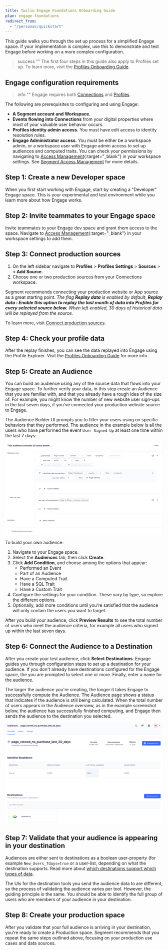 ```yaml
---
title: Twilio Engage Foundations Onboarding Guide
plan: engage-foundations
redirect_from:
  - "/personas/quickstart"
---
```


This guide walks you through the set up process for a simplified Engage space. If your implementation is complex, use this to demonstrate and test Engage before working on a more complex configuration.

> success ""
> The first four steps in this guide also apply to Profiles set up. To learn more, visit the [Profiles Onboarding Guide](/docs/profiles/quickstart).

## Engage configuration requirements
> info ""
> Engage requires both [Connections](/docs/connections/) and [Profiles](/docs/profiles/).

The following are prerequisites to configuring and using Engage:

- **A Segment account and Workspace.**
- **Events flowing into Connections** from your digital properties where most of your valuable user behavior occurs.
- **Profiles identity admin access.** You must have edit access to identity resolution rules.
- **Engage Administrator access.** You must be either be a workspace admin, or a workspace user with Engage admin access to set up audiences and computed traits. You can check your permissions by navigating to [Access Management](https://app.segment.com/goto-my-workspace/settings/access-management){:target="_blank"} in your workspace settings. See [Segment Access Management](/docs/segment-app/iam/) for more details.

## Step 1: Create a new Developer space

When you first start working with Engage, start by creating a "Developer" Engage space. This is your experimental and test environment while you learn more about how Engage works.

<!-- TODO: I can't see this in any of the spaces I'm an admin in
To create a Engage space:
1. In your Segment workspace, click **Engage** from the left-navigation.
2.  -->

## Step 2: Invite teammates to your Engage space

Invite teammates to your Engage dev space and grant them access to the space. Navigate to [Access Management](https://app.segment.com/goto-my-workspace/settings/access-management){:target="_blank"} in your workspace settings to add them.

<!-- TODO: actually add steps here -->

## Step 3: Connect production sources

1. On the left sidebar navigate to **Profiles** > **Profiles Settings** > **Sources** > **+ Add Source**.
2. Choose one or two production sources from your Connections workspace.
   
Segment recommends connecting your production website or App source as a great starting point.
_The flag **Replay data** is enabled by default, **Replay data : Enable this option to replay the last month of data into Profiles for every selected source below.** When left enabled, 30 days of historical data will be replayed from the source._

To learn more, visit [Connect production sources](/docs/profiles/quickstart/#step-3-connect-production-sources).

## Step 4: Check your profile data

After the replay finishes, you can see the data replayed into Engage using the Profile Explorer. Visit the [Profiles Onboarding Guide](/docs/profiles/quickstart/#step-4-check-your-profile-data) for more info.

## Step 5: Create an Audience

You can build an audience using any of the source data that flows into your Engage space. To further verify your data, in this step create an Audience that you are familiar with, and that you already have a rough idea of the size of. For example, you might know the number of new website user sign-ups in the last seven days, if you've connected your production website source to Engage.

The Audience Builder UI prompts you to filter your users using on specific behaviors that they performed. The audience in the example below is all the users who have performed the event `User Signed Up` at least one time within the last 7 days:

![Example audience with users who have performed the User Signed Up event](images/pers-qs-config_audience.png)

To build your own audience:
1. Navigate to your Engage space.
2. Select the **Audiences** tab, then click **Create**.
3. Click **Add Condition**, and choose among the options that appear:
   - Performed an Event
   - Part of an Audience
   - Have a Computed Trait
   - Have a SQL Trait
   - Have a Custom Trait
4. Configure the settings for your condition. These vary by type, so explore the different options.
5. Optionally, add more conditions until you're satisfied that the audience will only contain the users you want to target.

After you build your audience, click **Preview Results** to see the total number of users who meet the audience criteria, for example all users who signed up within the last seven days.


## Step 6:  Connect the Audience to a Destination

After you create your test audience, click **Select Destinations**. Engage guides you through configuration steps to set up a destination for your audience. If you don't already have destinations configured for the Engage space, the you are prompted to select one or more. Finally, enter a name for the audience.

The larger the audience you're creating, the longer it takes Engage to successfully compute the Audience. The Audience page shows a status that indicates if the audience is still being calculated. When the total number of users appears in the Audience overview, as in the example screenshot below, the audience has successfully finished computing, and Engage then sends the audience to the destination you selected.


![Connect the audience to a destination](images/pers-qs-audience_dests.png)


## Step 7: Validate that your audience is appearing in your destination

Audiences are either sent to destinations as a boolean user-property (for example `New_Users_7days=true` or a user-list, depending on what the destination supports. Read more about [which destinations support which types of data](/docs/engage/using-engage-data/#engage-compatible-destinations-event-type).

The UIs for the destination tools you send the audience data to are different, so the process of validating the audience varies per tool. However, the guiding principle is the same. You should be able to identify the full group of users who are members of your audience in your destination.

## Step 8: Create your production space

After you validate that your full audience is arriving in your destination, you're ready to create a Production space. Segment recommends that you repeat the same steps outlined above, focusing on your production use cases and data sources.
